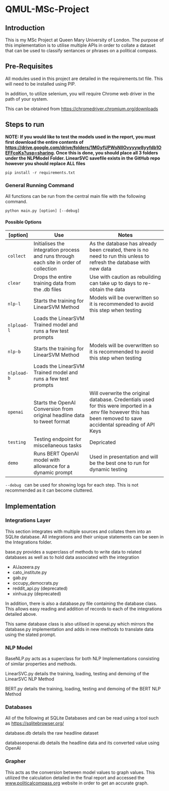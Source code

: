 # QMUL-MSc-Project

## Introduction

This is my MSc Project at Queen Mary University of London. The purpose of this implementation is to utilise multiple APIs in order to collate a dataset that can be used to classify sentances or phrases on a political compass.

## Pre-Requisites

All modules used in this project are detailed in the requirements.txt file. This will need to be installed using PIP.

In addition, to utilize selenium, you will require Chrome web driver in the path of your system.

This can be obtained from https://chromedriver.chromium.org/downloads

## Steps to run

**NOTE: If you would like to test the models used in the report, you must first download the entire contents of https://drive.google.com/drive/folders/1MGyfUPWsNIlOvyyyw8yyfdb1OEFFcoKs?usp=sharing. Once this is done, you should place all 3 folders under the NLPModel Folder. LinearSVC savefile exists in the GitHub repo however you should replace ALL files**

```
pip install -r requirements.txt
```

### General Running Command

All functions can be run from the central main file with the following command.

```
python main.py [option] [--debug]
```

#### Possible Options

[option] | Use | Notes
--- | --- | ---
```collect``` | Initialises the integration process and runs through each site in order of collection | As the database has already been created, there is no need to run this unless to refresh the database with new data
```clear``` | Drops the entire training data from the .db files | Use with caution as rebuilding can take up to days to re-obtain the data
```nlp-l``` | Starts the training for LinearSVM Method | Models will be overwritten so it is recommended to avoid this step when testing
```nlpload-l``` | Loads the LinearSVM Trained model and runs a few test prompts | 
```nlp-b``` | Starts the training for LinearSVM Method | Models will be overwritten so it is recommended to avoid this step when testing
```nlpload-b``` | Loads the LinearSVM Trained model and runs a few test prompts|
```openai``` | Starts the OpenAI Conversion from original headline data to tweet format | Will overwrite the original database. Credentials used for this were imported in a .env file however this has been removed to save accidental spreading of API Keys
```testing``` | Testing endpoint for miscellaneous tasks | Depricated 
```demo``` | Runs BERT OpenAI model with allowance for a dynamic prompt | Used in presentation and will be the best one to run for dynamic testing

```--debug ``` can be used for showing logs for each step. This is not recommended as it can become cluttered.


## Implementation

### Integrations Layer

This section integrates with multiple sources and collates them into an SQLite database. All integrations and their unique statements can be seen in the Integrations folder.

base.py provides a superclass of methods to write data to related databases as well as to hold data associated with the integration

- AlJazeera.py
- cato_institute.py
- gab.py
- occupy_democrats.py
- reddit_api.py (deprecated)
- xinhua.py (deprecated)

In addition, there is also a database.py file containing the database class. This allows easy reading and addition of records to each of the integrations detailed above.

This same database class is also utilised in openai.py which mirrors the database.py implementation and adds in new methods to translate data using the stated prompt.

### NLP Model

BaseNLP.py acts as a superclass for both NLP Implementations consisting of similar properties and methods.

LinearSVC.py details the training, loading, testing and demoing of the LinearSVC NLP Method

BERT.py details the training, loading, testing and demoing of the BERT NLP Method

### Databases

All of the following at SQLite Databases and can be read using a tool such as https://sqlitebrowser.org/

database.db details the raw headline dataset

databaseopenai.db details the headline data and its converted value using OpenAI


### Grapher

This acts as the conversion between model values to graph values. This utilized the calculation detailed in the final report and accessed the www.politicalcompass.org website in order to get an accurate graph.
